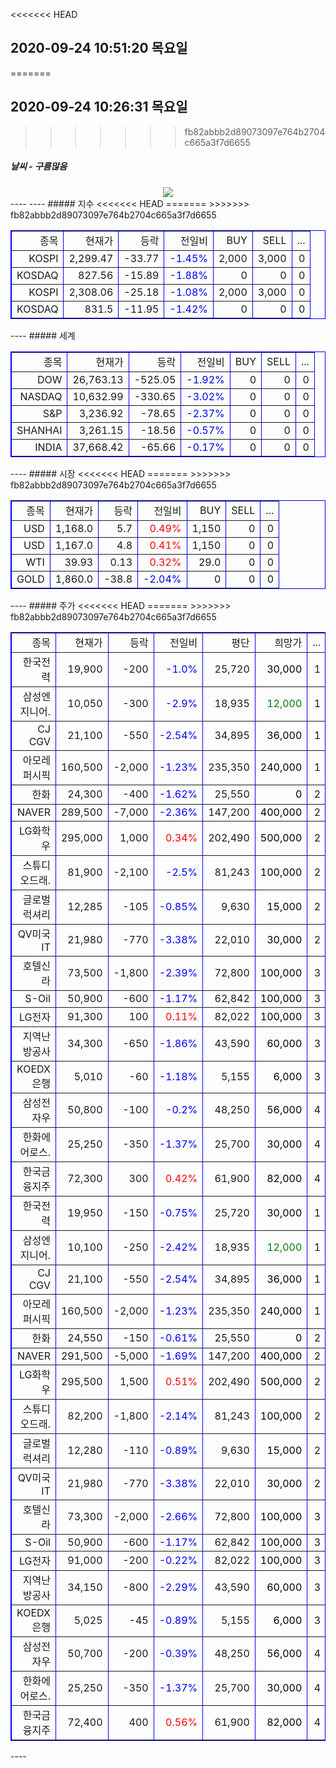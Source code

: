 <<<<<<< HEAD
##  2020-09-24 10:51:20   목요일 
=======
##  2020-09-24 10:26:31   목요일 
>>>>>>> fb82abbb2d89073097e764b2704c665a3f7d6655
##### 날씨   -   구름많음
<center><img src="../img/naver_weather_week.png"></center>
----
----
##### 지수
<table border="1" bordercolor="blue" align = "center" >
<tr align = "right" > <td>종목</td><td>현재가</td><td>등락</td><td>전일비</td><td>BUY</td><td>SELL</td><td>...</td>  </tr>
<<<<<<< HEAD
<tr align = "right" > <td>KOSPI</td><td>2,299.47</td><td>-33.77</td><td><font size="3" color="blue" >-1.45%</font> </td><td>2,000</td><td>3,000</td><td>0</td>  </tr>
<tr align = "right" > <td>KOSDAQ</td><td>827.56</td><td>-15.89</td><td><font size="3" color="blue" >-1.88%</font> </td><td>0</td><td>0</td><td>0</td>  </tr>
=======
<tr align = "right" > <td>KOSPI</td><td>2,308.06</td><td>-25.18</td><td><font size="3" color="blue" >-1.08%</font> </td><td>2,000</td><td>3,000</td><td>0</td>  </tr>
<tr align = "right" > <td>KOSDAQ</td><td>831.5</td><td>-11.95</td><td><font size="3" color="blue" >-1.42%</font> </td><td>0</td><td>0</td><td>0</td>  </tr>
>>>>>>> fb82abbb2d89073097e764b2704c665a3f7d6655
</table>
----
##### 세계
<table border="1" bordercolor="blue" align = "center" >
<tr align = "right" > <td>종목</td><td>현재가</td><td>등락</td><td>전일비</td><td>BUY</td><td>SELL</td><td>...</td>  </tr>
<tr align = "right" > <td>DOW</td><td>26,763.13</td><td>-525.05</td><td><font size="3" color="blue" >-1.92%</font></td><td>0</td><td>0</td><td>0</td>  </tr>
<tr align = "right" > <td>NASDAQ</td><td>10,632.99</td><td>-330.65</td><td><font size="3" color="blue" >-3.02%</font></td><td>0</td><td>0</td><td>0</td>  </tr>
<tr align = "right" > <td>S&P</td><td>3,236.92</td><td>-78.65</td><td><font size="3" color="blue" >-2.37%</font></td><td>0</td><td>0</td><td>0</td>  </tr>
<tr align = "right" > <td>SHANHAI</td><td>3,261.15</td><td>-18.56</td><td><font size="3" color="blue" >-0.57%</font></td><td>0</td><td>0</td><td>0</td>  </tr>
<tr align = "right" > <td>INDIA</td><td>37,668.42</td><td>-65.66</td><td><font size="3" color="blue" >-0.17%</font></td><td>0</td><td>0</td><td>0</td>  </tr>
</table>
----
##### 시장
<table border="1" bordercolor="blue" align = "center" >
<tr align = "right" > <td>종목</td><td>현재가</td><td>등락</td><td>전일비</td><td>BUY</td><td>SELL</td><td>...</td>  </tr>
<<<<<<< HEAD
<tr align = "right" > <td>USD</td><td>1,168.0</td><td>5.7</td><td><font size="3" color="red">0.49%</font></td><td>1,150</td><td>0</td><td>0</td>  </tr>
=======
<tr align = "right" > <td>USD</td><td>1,167.0</td><td>4.8</td><td><font size="3" color="red">0.41%</font></td><td>1,150</td><td>0</td><td>0</td>  </tr>
>>>>>>> fb82abbb2d89073097e764b2704c665a3f7d6655
<tr align = "right" > <td>WTI</td><td>39.93</td><td>0.13</td><td><font size="3" color="red">0.32%</font></td><td>29.0</td><td>0</td><td>0</td>  </tr>
<tr align = "right" > <td>GOLD</td><td>1,860.0</td><td>-38.8</td><td><font size="3" color="blue">-2.04%</font></td><td>0</td><td>0</td><td>0</td>  </tr>
</table>
----
##### 주가
<table border="1" bordercolor="blue" align = "center" >
<tr align = "right" > <td>종목</td><td>현재가</td><td>등락</td><td>전일비</td><td>평단</td><td>희망가</td><td>...</td>  </tr>
<<<<<<< HEAD
<tr align = "right" > <td>한국전력</td><td>19,900</td><td>-200</td><td><font size="3" color="blue">-1.0%</font></td><td>25,720</td><td><font size="3" color="black">30,000</font></td><td>1</td>  </tr>
<tr align = "right" > <td>삼성엔지니어.</td><td>10,050</td><td>-300</td><td><font size="3" color="blue">-2.9%</font></td><td>18,935</td><td><font size="3" color="green">12,000</font></td><td>1</td>  </tr>
<tr align = "right" > <td>CJ CGV</td><td>21,100</td><td>-550</td><td><font size="3" color="blue">-2.54%</font></td><td>34,895</td><td><font size="3" color="black">36,000</font></td><td>1</td>  </tr>
<tr align = "right" > <td>아모레퍼시픽</td><td>160,500</td><td>-2,000</td><td><font size="3" color="blue">-1.23%</font></td><td>235,350</td><td><font size="3" color="black">240,000</font></td><td>1</td>  </tr>
<tr align = "right" > <td>한화</td><td>24,300</td><td>-400</td><td><font size="3" color="blue">-1.62%</font></td><td>25,550</td><td><font size="3" color="black">0</font></td><td>2</td>  </tr>
<tr align = "right" > <td>NAVER</td><td>289,500</td><td>-7,000</td><td><font size="3" color="blue">-2.36%</font></td><td>147,200</td><td><font size="3" color="black">400,000</font></td><td>2</td>  </tr>
<tr align = "right" > <td>LG화학우</td><td>295,000</td><td>1,000</td><td><font size="3" color="red">0.34%</font></td><td>202,490</td><td><font size="3" color="black">500,000</font></td><td>2</td>  </tr>
<tr align = "right" > <td>스튜디오드래.</td><td>81,900</td><td>-2,100</td><td><font size="3" color="blue">-2.5%</font></td><td>81,243</td><td><font size="3" color="black">100,000</font></td><td>2</td>  </tr>
<tr align = "right" > <td>글로벌럭셔리</td><td>12,285</td><td>-105</td><td><font size="3" color="blue">-0.85%</font></td><td>9,630</td><td><font size="3" color="black">15,000</font></td><td>2</td>  </tr>
<tr align = "right" > <td>QV미국IT</td><td>21,980</td><td>-770</td><td><font size="3" color="blue">-3.38%</font></td><td>22,010</td><td><font size="3" color="black">30,000</font></td><td>2</td>  </tr>
<tr align = "right" > <td>호텔신라</td><td>73,500</td><td>-1,800</td><td><font size="3" color="blue">-2.39%</font></td><td>72,800</td><td><font size="3" color="black">100,000</font></td><td>3</td>  </tr>
<tr align = "right" > <td>S-Oil</td><td>50,900</td><td>-600</td><td><font size="3" color="blue">-1.17%</font></td><td>62,842</td><td><font size="3" color="black">100,000</font></td><td>3</td>  </tr>
<tr align = "right" > <td>LG전자</td><td>91,300</td><td>100</td><td><font size="3" color="red">0.11%</font></td><td>82,022</td><td><font size="3" color="black">100,000</font></td><td>3</td>  </tr>
<tr align = "right" > <td>지역난방공사</td><td>34,300</td><td>-650</td><td><font size="3" color="blue">-1.86%</font></td><td>43,590</td><td><font size="3" color="black">60,000</font></td><td>3</td>  </tr>
<tr align = "right" > <td>KOEDX은행</td><td>5,010</td><td>-60</td><td><font size="3" color="blue">-1.18%</font></td><td>5,155</td><td><font size="3" color="black">6,000</font></td><td>3</td>  </tr>
<tr align = "right" > <td>삼성전자우</td><td>50,800</td><td>-100</td><td><font size="3" color="blue">-0.2%</font></td><td>48,250</td><td><font size="3" color="black">56,000</font></td><td>4</td>  </tr>
<tr align = "right" > <td>한화에어로스.</td><td>25,250</td><td>-350</td><td><font size="3" color="blue">-1.37%</font></td><td>25,700</td><td><font size="3" color="black">30,000</font></td><td>4</td>  </tr>
<tr align = "right" > <td>한국금융지주</td><td>72,300</td><td>300</td><td><font size="3" color="red">0.42%</font></td><td>61,900</td><td><font size="3" color="black">82,000</font></td><td>4</td>  </tr>
=======
<tr align = "right" > <td>한국전력</td><td>19,950</td><td>-150</td><td><font size="3" color="blue">-0.75%</font></td><td>25,720</td><td><font size="3" color="black">30,000</font></td><td>1</td>  </tr>
<tr align = "right" > <td>삼성엔지니어.</td><td>10,100</td><td>-250</td><td><font size="3" color="blue">-2.42%</font></td><td>18,935</td><td><font size="3" color="green">12,000</font></td><td>1</td>  </tr>
<tr align = "right" > <td>CJ CGV</td><td>21,100</td><td>-550</td><td><font size="3" color="blue">-2.54%</font></td><td>34,895</td><td><font size="3" color="black">36,000</font></td><td>1</td>  </tr>
<tr align = "right" > <td>아모레퍼시픽</td><td>160,500</td><td>-2,000</td><td><font size="3" color="blue">-1.23%</font></td><td>235,350</td><td><font size="3" color="black">240,000</font></td><td>1</td>  </tr>
<tr align = "right" > <td>한화</td><td>24,550</td><td>-150</td><td><font size="3" color="blue">-0.61%</font></td><td>25,550</td><td><font size="3" color="black">0</font></td><td>2</td>  </tr>
<tr align = "right" > <td>NAVER</td><td>291,500</td><td>-5,000</td><td><font size="3" color="blue">-1.69%</font></td><td>147,200</td><td><font size="3" color="black">400,000</font></td><td>2</td>  </tr>
<tr align = "right" > <td>LG화학우</td><td>295,500</td><td>1,500</td><td><font size="3" color="red">0.51%</font></td><td>202,490</td><td><font size="3" color="black">500,000</font></td><td>2</td>  </tr>
<tr align = "right" > <td>스튜디오드래.</td><td>82,200</td><td>-1,800</td><td><font size="3" color="blue">-2.14%</font></td><td>81,243</td><td><font size="3" color="black">100,000</font></td><td>2</td>  </tr>
<tr align = "right" > <td>글로벌럭셔리</td><td>12,280</td><td>-110</td><td><font size="3" color="blue">-0.89%</font></td><td>9,630</td><td><font size="3" color="black">15,000</font></td><td>2</td>  </tr>
<tr align = "right" > <td>QV미국IT</td><td>21,980</td><td>-770</td><td><font size="3" color="blue">-3.38%</font></td><td>22,010</td><td><font size="3" color="black">30,000</font></td><td>2</td>  </tr>
<tr align = "right" > <td>호텔신라</td><td>73,300</td><td>-2,000</td><td><font size="3" color="blue">-2.66%</font></td><td>72,800</td><td><font size="3" color="black">100,000</font></td><td>3</td>  </tr>
<tr align = "right" > <td>S-Oil</td><td>50,900</td><td>-600</td><td><font size="3" color="blue">-1.17%</font></td><td>62,842</td><td><font size="3" color="black">100,000</font></td><td>3</td>  </tr>
<tr align = "right" > <td>LG전자</td><td>91,000</td><td>-200</td><td><font size="3" color="blue">-0.22%</font></td><td>82,022</td><td><font size="3" color="black">100,000</font></td><td>3</td>  </tr>
<tr align = "right" > <td>지역난방공사</td><td>34,150</td><td>-800</td><td><font size="3" color="blue">-2.29%</font></td><td>43,590</td><td><font size="3" color="black">60,000</font></td><td>3</td>  </tr>
<tr align = "right" > <td>KOEDX은행</td><td>5,025</td><td>-45</td><td><font size="3" color="blue">-0.89%</font></td><td>5,155</td><td><font size="3" color="black">6,000</font></td><td>3</td>  </tr>
<tr align = "right" > <td>삼성전자우</td><td>50,700</td><td>-200</td><td><font size="3" color="blue">-0.39%</font></td><td>48,250</td><td><font size="3" color="black">56,000</font></td><td>4</td>  </tr>
<tr align = "right" > <td>한화에어로스.</td><td>25,250</td><td>-350</td><td><font size="3" color="blue">-1.37%</font></td><td>25,700</td><td><font size="3" color="black">30,000</font></td><td>4</td>  </tr>
<tr align = "right" > <td>한국금융지주</td><td>72,400</td><td>400</td><td><font size="3" color="red">0.56%</font></td><td>61,900</td><td><font size="3" color="black">82,000</font></td><td>4</td>  </tr>
>>>>>>> fb82abbb2d89073097e764b2704c665a3f7d6655
</table>
----
